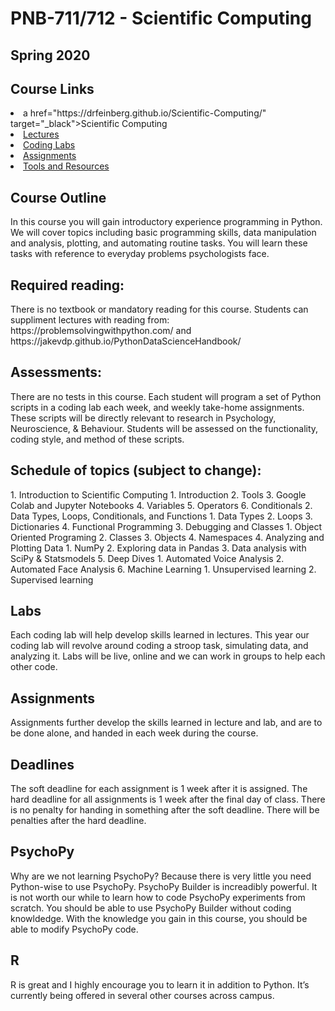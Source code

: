 <H1>PNB-711/712 - Scientific Computing</H1>
<H2>Spring 2020</H2>
<H2>Course Links</H2>
<li> a href="https://drfeinberg.github.io/Scientific-Computing/" target="_black">Scientific Computing</a></li>
<li><a href="https://drfeinberg.github.io/Scientific-Computing/lectures.html" target="_blank">Lectures</a></li>
<li><a href="https://drfeinberg.github.io/Scientific-Computing/codinglabs.html" target="_blank">Coding Labs</a></li>
<li><a href="https://drfeinberg.github.io/Scientific-Computing/assignments.html" target="_blank">Assignments</a></li>
<li><a href="https://drfeinberg.github.io/Scientific-Computing/ToolsAndResources.html" target="_blank">Tools and Resources</a></li>

<H2>Course Outline</H2> 
In this course you will gain introductory experience programming in Python.  We will cover topics including basic programming skills, data manipulation and analysis, plotting, and automating routine tasks.  You will learn these tasks with reference to everyday problems psychologists face.

<H2>Required reading:</H2>
There is no textbook or mandatory reading for this course.  Students can suppliment lectures with reading from:
https://problemsolvingwithpython.com/
and https://jakevdp.github.io/PythonDataScienceHandbook/

<H2>Assessments:</H2>
There are no tests in this course.  Each student will program a set of Python scripts in a coding lab each week, and weekly take-home assignments. These scripts will be directly relevant to research in Psychology, Neuroscience, & Behaviour. Students will be assessed on the functionality, coding style, and method of these scripts.

<H2>Schedule of topics (subject to change):</H2>
1. Introduction to Scientific Computing
    1. Introduction
    2. Tools
    3. Google Colab and Jupyter Notebooks
    4. Variables
    5. Operators
    6. Conditionals
2. Data Types, Loops, Conditionals, and Functions
    1. Data Types
    2. Loops
    3. Dictionaries
    4. Functional Programming
3. Debugging and Classes
    1. Object Oriented Programing
    2. Classes
    3. Objects
    4. Namespaces
4. Analyzing and Plotting Data
    1. NumPy
    2. Exploring data in Pandas
    3. Data analysis with SciPy & Statsmodels
5. Deep Dives
    1. Automated Voice Analysis
    2. Automated Face Analysis
6. Machine Learning
    1. Unsupervised learning
    2. Supervised learning

<H2>Labs</H2>
Each coding lab will help develop skills learned in lectures.  This year our coding lab will revolve around coding a stroop task, simulating data, and analyzing it. Labs will be live, online and we can work in groups to help each other code.

<H2>Assignments</H2>
Assignments further develop the skills learned in lecture and lab, and are to be done alone, and handed in each week during the course.

<H2>Deadlines</H2>
The soft deadline for each assignment is 1 week after it is assigned.  The hard deadline for all assignments is 1 week after the final day of class. There is no penalty for handing in something after the soft deadline. There will be penalties after the hard deadline.

<H2>PsychoPy</H2>
Why are we not learning PsychoPy?  Because there is very little you need Python-wise to use PsychoPy. PsychoPy Builder is increadibly powerful. It is not worth our while to learn how to code PsychoPy experiments from scratch. You should be able to use PsychoPy Builder without coding knowldedge. With the knowledge you gain in this course, you should be able to modify PsychoPy code.

<H2>R</H2>
R is great and I highly encourage you to learn it in addition to Python.  It’s currently being offered in several other courses across campus.
